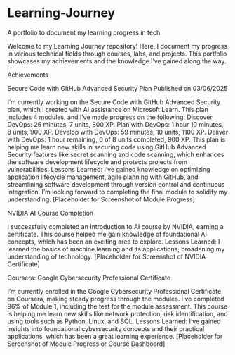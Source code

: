 # Learning-Journey
A portfolio to document my learning progress in tech.

Welcome to my Learning Journey repository! Here, I document my progress in various technical fields through courses, labs, and projects. This portfolio showcases my achievements and the knowledge I’ve gained along the way.

Achievements

Secure Code with GitHub Advanced Security Plan
Published on 03/06/2025

I’m currently working on the Secure Code with GitHub Advanced Security plan, which I created with AI assistance on Microsoft Learn. This plan includes 4 modules, and I’ve made progress on the following:
Discover DevOps: 26 minutes, 7 units, 800 XP.
Plan with DevOps: 1 hour 10 minutes, 8 units, 900 XP.
Develop with DevOps: 59 minutes, 10 units, 1100 XP.
Deliver with DevOps: 1 hour remaining, 0 of 8 units completed, 900 XP.
This plan is helping me learn new skills in securing code using GitHub Advanced Security features like secret scanning and code scanning, which enhances the software development lifecycle and protects projects from vulnerabilities.
Lessons Learned: I’ve gained knowledge on optimizing application lifecycle management, agile planning with GitHub, and streamlining software development through version control and continuous integration. I’m looking forward to completing the final module to solidify my understanding.
[Placeholder for Screenshot of Module Progress]

NVIDIA AI Course Completion

I successfully completed an Introduction to AI course by NVIDIA, earning a certificate. This course helped me gain knowledge of foundational AI concepts, which has been an exciting area to explore.
Lessons Learned: I learned the basics of machine learning and its applications, broadening my understanding of technology.
[Placeholder for Screenshot of NVIDIA Certificate]

Coursera: Google Cybersecurity Professional Certificate

I’m currently enrolled in the Google Cybersecurity Professional Certificate on Coursera, making steady progress through the modules. I’ve completed 96% of Module 1, including the test for the module assessment. This course is helping me learn new skills like network protection, risk identification, and using tools such as Python, Linux, and SQL.
Lessons Learned: I’ve gained insights into foundational cybersecurity concepts and their practical applications, which has been a great learning experience.
[Placeholder for Screenshot of Module Progress or Course Dashboard]
